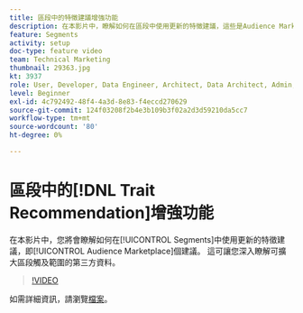 ```yaml
---
title: 區段中的特徵建議增強功能
description: 在本影片中，瞭解如何在區段中使用更新的特徵建議，這些是Audience Marketplace建議。 進一步深入瞭解第三方資料，以擴大區段的觸及面。
feature: Segments
activity: setup
doc-type: feature video
team: Technical Marketing
thumbnail: 29363.jpg
kt: 3937
role: User, Developer, Data Engineer, Architect, Data Architect, Admin, Leader
level: Beginner
exl-id: 4c792492-48f4-4a3d-8e83-f4eccd270629
source-git-commit: 124f03208f2b4e3b109b3f02a2d3d59210da5cc7
workflow-type: tm+mt
source-wordcount: '80'
ht-degree: 0%

---
```


# 區段中的[!DNL Trait Recommendation]增強功能

在本影片中，您將會瞭解如何在[!UICONTROL Segments]中使用更新的特徵建議，即[!UICONTROL Audience Marketplace]個建議。 這可讓您深入瞭解可擴大區段觸及範圍的第三方資料。

>[!VIDEO](https://video.tv.adobe.com/v/29363/?quality=12)

如需詳細資訊，請瀏覽[檔案](https://experienceleague.adobe.com/docs/audience-manager/user-guide/features/segments/trait-recommendations.html)。

